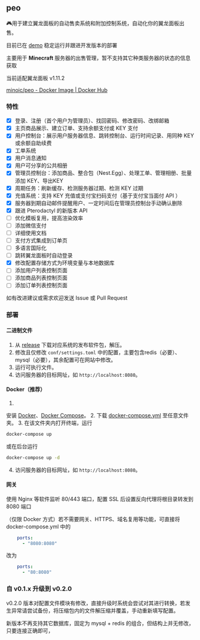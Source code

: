 ## peo

🎮用于建立翼龙面板的自动售卖系统和附加控制系统，自动化你的翼龙面板出售。

目前已在 [demo](https://order.minoic.top) 稳定运行并跟进开发版本的部署

主要用于 **Minecraft** 服务器的出售管理，暂不支持其它种类服务器的状态的信息获取

当前适配翼龙面板 v1.11.2

[minoic/peo - Docker Image | Docker Hub](https://hub.docker.com/r/minoic/peo)

### 特性

- [x] 登录、注册（首个用户为管理员）、找回密码、修改密码、改绑邮箱
- [x] 主页商品展示、建立订单、支持余额支付或 KEY 支付
- [x] 用户控制台：展示用户服务器信息、跳转控制台、运行时间记录、用同种 KEY 或余额自助续费
- [x] 工单系统
- [x] 用户消息通知
- [x] 用户可分享的公共相册
- [x] 管理员控制台：添加商品、整合包（Nest.Egg）、处理工单、管理相册、批量添加
  KEY、导出KEY
- [x] 周期任务：刷新缓存、检测服务器过期、检测 KEY 过期
- [x] 充值系统：支持 KEY 充值或支付宝扫码支付（基于支付宝当面付 API ）
- [x] 服务器到期自动邮件提醒用户、一定时间后在管理员控制台手动确认删除
- [x] 跟进 Pterodactyl 的新版本 API
- [ ] 优化模板复用，提高渲染效率
- [ ] 添加微信支付
- [ ] 详细使用文档
- [ ] 支付方式集成到订单页
- [ ] 多语言国际化
- [ ] 跳转翼龙面板时自动登录
- [x] 修改配置存储方式为环境变量与本地数据库
- [ ] 添加用户列表控制页面
- [ ] 添加商品列表控制页面
- [ ] 添加订单列表控制页面

如有改进建议或需求欢迎发送 Issue 或 Pull Request

### 部署

#### 二进制文件

1. 从 [release](https://github.com/minoic/peo/releases) 下载对应系统的发布软件包，解压。
2. 修改且仅修改 `conf/settings.toml` 中的配置，主要包含redis（必要）、mysql（必要），其余配置可在网站中修改。
3. 运行可执行文件。
4. 访问服务器的目标网址，如 `http://localhost:8080`。

#### Docker（推荐）

1.
安装 [Docker](https://www.runoob.com/docker/ubuntu-docker-install.html)、[Docker Compose](https://www.runoob.com/docker/docker-compose.html)。
2. 下载 [docker-compose.yml](./docker-compose.yml) 至任意文件夹。
3. 在该文件夹内打开终端，运行

```bash
docker-compose up
```

或在后台运行

```bash
docker-compose up -d
```

4. 访问服务器的目标网址，如 `http://localhost:8080`。

#### 网关

使用 Nginx 等软件监听 80/443 端口，配置 SSL 后设置反向代理将根目录转发到 8080 端口

（仅限 Docker 方式）若不需要网关、HTTPS、域名复用等功能，可直接将 docker-compose.yml
中的

```yaml
    ports:
      - "8080:8080"
```

改为

```yaml
    ports:
      - "80:8080"
```

### 自 v0.1.x 升级到 v0.2.0

v0.2.0 版本对配置文件模块有修改，直接升级时系统会尝试对其进行转换，若发生异常请尝试备份，将压缩包内的文件解压缩并覆盖，手动重新填写配置。

新版本不再支持其它数据库，固定为 mysql + redis 的组合，但结构上并无修改，只要连接正确即可，

